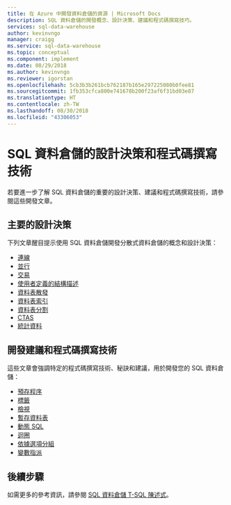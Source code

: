 ```yaml
---
title: 在 Azure 中開發資料倉儲的資源 | Microsoft Docs
description: SQL 資料倉儲的開發概念、設計決策、建議和程式碼撰寫技巧。
services: sql-data-warehouse
author: kevinvngo
manager: craigg
ms.service: sql-data-warehouse
ms.topic: conceptual
ms.component: implement
ms.date: 08/29/2018
ms.author: kevinvngo
ms.reviewer: igorstan
ms.openlocfilehash: 5cb3b3b261bcb762187b165e297225080b0fee81
ms.sourcegitcommit: 1fb353cfca800e741678b200f23af6f31bd03e87
ms.translationtype: HT
ms.contentlocale: zh-TW
ms.lasthandoff: 08/30/2018
ms.locfileid: "43306053"
---
```

# <a name="design-decisions-and-coding-techniques-for-sql-data-warehouse"></a>SQL 資料倉儲的設計決策和程式碼撰寫技術
若要進一步了解 SQL 資料倉儲的重要的設計決策、建議和程式碼撰寫技術，請參閱這些開發文章。

## <a name="key-design-decisions"></a>主要的設計決策
下列文章醒目提示使用 SQL 資料倉儲開發分散式資料倉儲的概念和設計決策：

* [連線][connections]
* [並行][concurrency]
* [交易][transactions]
* [使用者定義的結構描述][user-defined schemas]
* [資料表散發][table distribution]
* [資料表索引][table indexes]
* [資料表分割][table partitions]
* [CTAS][CTAS]
* [統計資料][statistics]

## <a name="development-recommendations-and-coding-techniques"></a>開發建議和程式碼撰寫技術
這些文章會強調特定的程式碼撰寫技術、秘訣和建議，用於開發您的 SQL 資料倉儲：

* [預存程序][stored procedures]
* [標籤][labels]
* [檢視][views]
* [暫存資料表][temporary tables]
* [動態 SQL][dynamic SQL]
* [迴圈][looping]
* [依據選項分組][group by options]
* [變數指派][variable assignment]

## <a name="next-steps"></a>後續步驟
如需更多的參考資訊，請參閱 [SQL 資料倉儲 T-SQL 陳述式](sql-data-warehouse-reference-tsql-statements.md)。

<!--Image references-->

<!--Article references-->
[concurrency]: ./resource-classes-for-workload-management.md
[connections]: ./sql-data-warehouse-connect-overview.md
[CTAS]: ./sql-data-warehouse-develop-ctas.md
[dynamic SQL]: ./sql-data-warehouse-develop-dynamic-sql.md
[group by options]: ./sql-data-warehouse-develop-group-by-options.md
[labels]: ./sql-data-warehouse-develop-label.md
[looping]: ./sql-data-warehouse-develop-loops.md
[statistics]: ./sql-data-warehouse-tables-statistics.md
[stored procedures]: ./sql-data-warehouse-develop-stored-procedures.md
[table distribution]: ./sql-data-warehouse-tables-distribute.md
[table indexes]: ./sql-data-warehouse-tables-index.md
[table partitions]: ./sql-data-warehouse-tables-partition.md
[temporary tables]: ./sql-data-warehouse-tables-temporary.md
[transactions]: ./sql-data-warehouse-develop-transactions.md
[user-defined schemas]: ./sql-data-warehouse-develop-user-defined-schemas.md
[variable assignment]: ./sql-data-warehouse-develop-variable-assignment.md
[views]: ./sql-data-warehouse-develop-views.md


<!--MSDN references-->
[renaming objects]: https://msdn.microsoft.com/library/mt631611.aspx

<!--Other Web references-->
